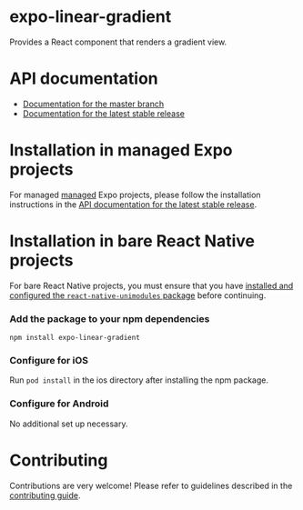 # expo-linear-gradient

Provides a React component that renders a gradient view.

# API documentation

- [Documentation for the master branch](https://github.com/expo/expo/blob/master/docs/pages/versions/unversioned/sdk/linear-gradient.md)
- [Documentation for the latest stable release](https://docs.expo.io/versions/latest/sdk/linear-gradient/)

# Installation in managed Expo projects

For managed [managed](https://docs.expo.io/versions/latest/introduction/managed-vs-bare/) Expo projects, please follow the installation instructions in the [API documentation for the latest stable release](#api-documentation).

# Installation in bare React Native projects

For bare React Native projects, you must ensure that you have [installed and configured the `react-native-unimodules` package](https://github.com/unimodules/react-native-unimodules) before continuing.

### Add the package to your npm dependencies

```
npm install expo-linear-gradient
```

### Configure for iOS

Run `pod install` in the ios directory after installing the npm package.

### Configure for Android

No additional set up necessary.

# Contributing

Contributions are very welcome! Please refer to guidelines described in the [contributing guide]( https://github.com/expo/expo#contributing).
